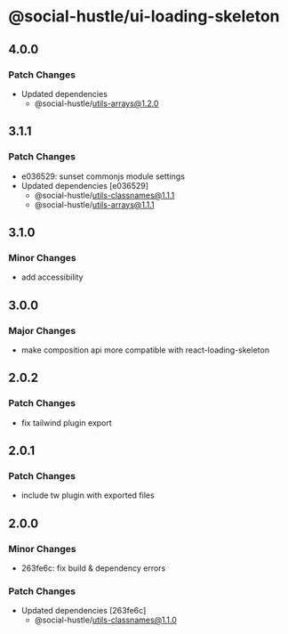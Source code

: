 # @social-hustle/ui-loading-skeleton

## 4.0.0

### Patch Changes

- Updated dependencies
  - @social-hustle/utils-arrays@1.2.0

## 3.1.1

### Patch Changes

- e036529: sunset commonjs module settings
- Updated dependencies [e036529]
  - @social-hustle/utils-classnames@1.1.1
  - @social-hustle/utils-arrays@1.1.1

## 3.1.0

### Minor Changes

- add accessibility

## 3.0.0

### Major Changes

- make composition api more compatible with react-loading-skeleton

## 2.0.2

### Patch Changes

- fix tailwind plugin export

## 2.0.1

### Patch Changes

- include tw plugin with exported files

## 2.0.0

### Minor Changes

- 263fe6c: fix build & dependency errors

### Patch Changes

- Updated dependencies [263fe6c]
  - @social-hustle/utils-classnames@1.1.0
